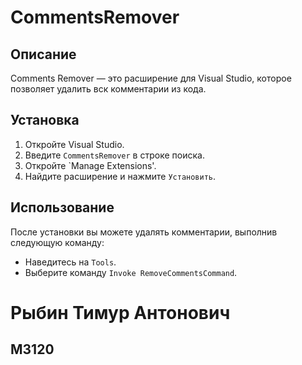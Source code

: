# CommentsRemover

## Описание

Comments Remover — это расширение для Visual Studio, которое позволяет удалить вск комментарии из кода.
## Установка

1. Откройте Visual Studio.
2. Введите `CommentsRemover` в строке поиска.
3. Откройте `Manage Extensions'.
4. Найдите расширение и нажмите `Установить`.

## Использование

После установки вы можете удалять комментарии, выполнив следующую команду:

- Наведитесь на `Tools`.
- Выберите команду `Invoke RemoveCommentsCommand`.

# Рыбин Тимур Антонович
## M3120 
